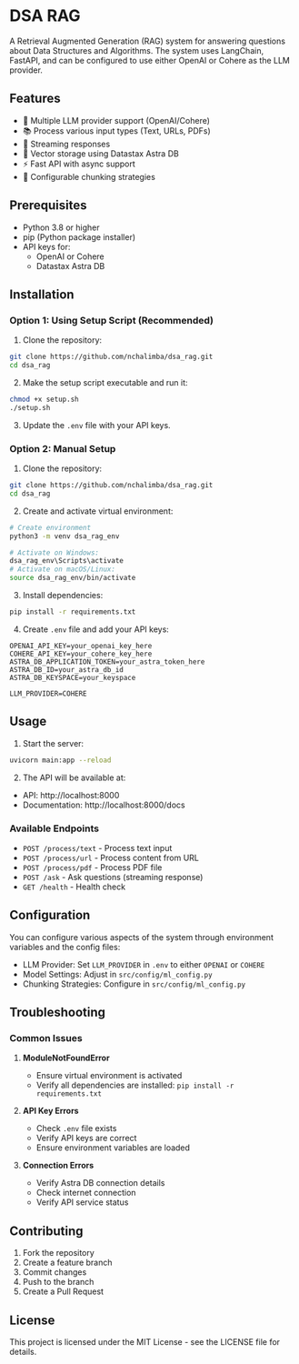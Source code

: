 # DSA RAG

A Retrieval Augmented Generation (RAG) system for answering questions about Data Structures and Algorithms. The system uses LangChain, FastAPI, and can be configured to use either OpenAI or Cohere as the LLM provider.

## Features

- 🤖 Multiple LLM provider support (OpenAI/Cohere)
- 📚 Process various input types (Text, URLs, PDFs)
- 🔄 Streaming responses
- 💾 Vector storage using Datastax Astra DB
- ⚡ Fast API with async support
- 🔧 Configurable chunking strategies

## Prerequisites

- Python 3.8 or higher
- pip (Python package installer)
- API keys for:
  - OpenAI or Cohere
  - Datastax Astra DB

## Installation

### Option 1: Using Setup Script (Recommended)

1. Clone the repository:

```bash
git clone https://github.com/nchalimba/dsa_rag.git
cd dsa_rag
```

2. Make the setup script executable and run it:

```bash
chmod +x setup.sh
./setup.sh
```

3. Update the `.env` file with your API keys.

### Option 2: Manual Setup

1. Clone the repository:

```bash
git clone https://github.com/nchalimba/dsa_rag.git
cd dsa_rag
```

2. Create and activate virtual environment:

```bash
# Create environment
python3 -m venv dsa_rag_env

# Activate on Windows:
dsa_rag_env\Scripts\activate
# Activate on macOS/Linux:
source dsa_rag_env/bin/activate
```

3. Install dependencies:

```bash
pip install -r requirements.txt
```

4. Create `.env` file and add your API keys:

```
OPENAI_API_KEY=your_openai_key_here
COHERE_API_KEY=your_cohere_key_here
ASTRA_DB_APPLICATION_TOKEN=your_astra_token_here
ASTRA_DB_ID=your_astra_db_id
ASTRA_DB_KEYSPACE=your_keyspace

LLM_PROVIDER=COHERE
```

## Usage

1. Start the server:

```bash
uvicorn main:app --reload
```

2. The API will be available at:

- API: http://localhost:8000
- Documentation: http://localhost:8000/docs

### Available Endpoints

- `POST /process/text` - Process text input
- `POST /process/url` - Process content from URL
- `POST /process/pdf` - Process PDF file
- `POST /ask` - Ask questions (streaming response)
- `GET /health` - Health check

## Configuration

You can configure various aspects of the system through environment variables and the config files:

- LLM Provider: Set `LLM_PROVIDER` in `.env` to either `OPENAI` or `COHERE`
- Model Settings: Adjust in `src/config/ml_config.py`
- Chunking Strategies: Configure in `src/config/ml_config.py`

## Troubleshooting

### Common Issues

1. **ModuleNotFoundError**

   - Ensure virtual environment is activated
   - Verify all dependencies are installed: `pip install -r requirements.txt`

2. **API Key Errors**

   - Check `.env` file exists
   - Verify API keys are correct
   - Ensure environment variables are loaded

3. **Connection Errors**
   - Verify Astra DB connection details
   - Check internet connection
   - Verify API service status

## Contributing

1. Fork the repository
2. Create a feature branch
3. Commit changes
4. Push to the branch
5. Create a Pull Request

## License

This project is licensed under the MIT License - see the LICENSE file for details.
